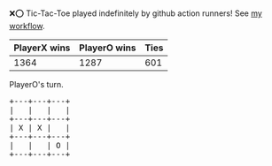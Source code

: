 :x::o: Tic-Tac-Toe played indefinitely by github action runners! See [my workflow](.github/workflows/play.yaml).

|PlayerX wins|PlayerO wins|Ties|
|-|-|-|
|1364|1287|601|

PlayerO's turn.

<pre>
+---+---+---+
|   |   |   |
+---+---+---+
| X | X |   |
+---+---+---+
|   |   | O |
+---+---+---+
</pre>